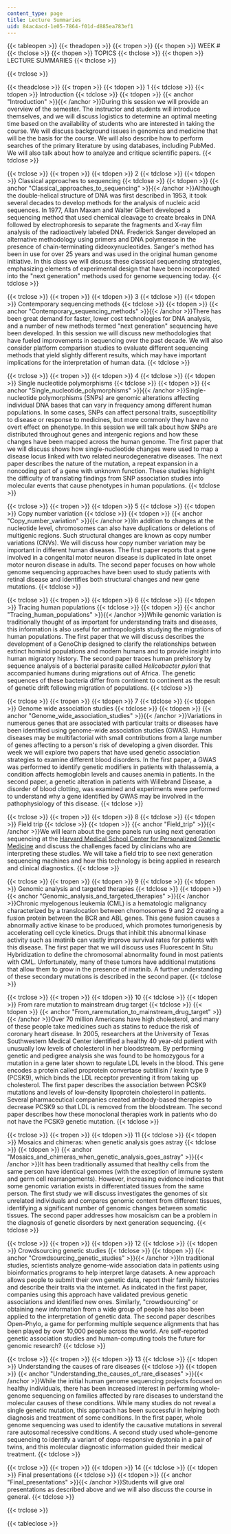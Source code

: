 ```yaml
---
content_type: page
title: Lecture Summaries
uid: 84ac4acd-1e05-7864-f01d-d885ea783ef1
---
```


{{< tableopen >}}
{{< theadopen >}}
{{< tropen >}}
{{< thopen >}}
WEEK #
{{< thclose >}}
{{< thopen >}}
TOPICS
{{< thclose >}}
{{< thopen >}}
LECTURE SUMMARIES
{{< thclose >}}

{{< trclose >}}

{{< theadclose >}}
{{< tropen >}}
{{< tdopen >}}
1
{{< tdclose >}}
{{< tdopen >}}
Introduction
{{< tdclose >}}
{{< tdopen >}}
{{< anchor "Introduction" >}}{{< /anchor >}}During this session we will provide an overview of the semester. The instructor and students will introduce themselves, and we will discuss logistics to determine an optimal meeting time based on the availability of students who are interested in taking the course. We will discuss background issues in genomics and medicine that will be the basis for the course. We will also describe how to perform searches of the primary literature by using databases, including PubMed. We will also talk about how to analyze and critique scientific papers.
{{< tdclose >}}

{{< trclose >}}
{{< tropen >}}
{{< tdopen >}}
2
{{< tdclose >}}
{{< tdopen >}}
Classical approaches to sequencing
{{< tdclose >}}
{{< tdopen >}}
{{< anchor "Classical_approaches_to_sequencing" >}}{{< /anchor >}}Although the double-helical structure of DNA was first described in 1953, it took several decades to develop methods for the analysis of nucleic acid sequences. In 1977, Allan Maxam and Walter Gilbert developed a sequencing method that used chemical cleavage to create breaks in DNA followed by electrophoresis to separate the fragments and X-ray film analysis of the radioactively labeled DNA. Frederick Sanger developed an alternative methodology using primers and DNA polymerase in the presence of chain-terminating dideoxynucleotides. Sanger's method has been in use for over 25 years and was used in the original human genome initiative. In this class we will discuss these classical sequencing strategies, emphasizing elements of experimental design that have been incorporated into the "next generation" methods used for genome sequencing today.
{{< tdclose >}}

{{< trclose >}}
{{< tropen >}}
{{< tdopen >}}
3
{{< tdclose >}}
{{< tdopen >}}
Contemporary sequencing methods
{{< tdclose >}}
{{< tdopen >}}
{{< anchor "Contemporary_sequencing_methods" >}}{{< /anchor >}}There has been great demand for faster, lower cost technologies for DNA analysis, and a number of new methods termed "next generation" sequencing have been developed. In this session we will discuss new methodologies that have fueled improvements in sequencing over the past decade. We will also consider platform comparison studies to evaluate different sequencing methods that yield slightly different results, which may have important implications for the interpretation of human data.
{{< tdclose >}}

{{< trclose >}}
{{< tropen >}}
{{< tdopen >}}
4
{{< tdclose >}}
{{< tdopen >}}
Single nucleotide polymorphisms
{{< tdclose >}}
{{< tdopen >}}
{{< anchor "Single_nucleotide_polymorphisms" >}}{{< /anchor >}}Single-nucleotide polymorphisms (SNPs) are genomic alterations affecting individual DNA bases that can vary in frequency among different human populations. In some cases, SNPs can affect personal traits, susceptibility to disease or response to medicines, but more commonly they have no overt effect on phenotype. In this session we will talk about how SNPs are distributed throughout genes and intergenic regions and how these changes have been mapped across the human genome. The first paper that we will discuss shows how single-nucleotide changes were used to map a disease locus linked with two related neurodegenerative diseases. The next paper describes the nature of the mutation, a repeat expansion in a noncoding part of a gene with unknown function. These studies highlight the difficulty of translating findings from SNP association studies into molecular events that cause phenotypes in human populations.
{{< tdclose >}}

{{< trclose >}}
{{< tropen >}}
{{< tdopen >}}
5
{{< tdclose >}}
{{< tdopen >}}
Copy number variation
{{< tdclose >}}
{{< tdopen >}}
{{< anchor "Copy_number_variation" >}}{{< /anchor >}}In addition to changes at the nucleotide level, chromosomes can also have duplications or deletions of multigenic regions. Such structural changes are known as copy number variations (CNVs). We will discuss how copy number variation may be important in different human diseases. The first paper reports that a gene involved in a congenital motor neuron disease is duplicated in late onset motor neuron disease in adults. The second paper focuses on how whole genome sequencing approaches have been used to study patients with retinal disease and identifies both structural changes and new gene mutations.
{{< tdclose >}}

{{< trclose >}}
{{< tropen >}}
{{< tdopen >}}
6
{{< tdclose >}}
{{< tdopen >}}
Tracing human populations
{{< tdclose >}}
{{< tdopen >}}
{{< anchor "Tracing_human_populations" >}}{{< /anchor >}}While genomic variation is traditionally thought of as important for understanding traits and diseases, this information is also useful for anthropologists studying the migrations of human populations. The first paper that we will discuss describes the development of a GenoChip designed to clarify the relationships between extinct hominid populations and modern humans and to provide insight into human migratory history. The second paper traces human prehistory by sequence analysis of a bacterial parasite called _Helicobacter pylori_ that accompanied humans during migrations out of Africa. The genetic sequences of these bacteria differ from continent to continent as the result of genetic drift following migration of populations.
{{< tdclose >}}

{{< trclose >}}
{{< tropen >}}
{{< tdopen >}}
7
{{< tdclose >}}
{{< tdopen >}}
Genome wide association studies
{{< tdclose >}}
{{< tdopen >}}
{{< anchor "Genome_wide_association_studies" >}}{{< /anchor >}}Variations in numerous genes that are associated with particular traits or diseases have been identified using genome-wide association studies (GWAS). Human diseases may be multifactorial with small contributions from a large number of genes affecting to a person's risk of developing a given disorder. This week we will explore two papers that have used genetic association strategies to examine different blood disorders. In the first paper, a GWAS was performed to identify genetic modifiers in patients with thalassemia, a condition affects hemoglobin levels and causes anemia in patients. In the second paper, a genetic alteration in patients with Willebrand Disease, a disorder of blood clotting, was examined and experiments were performed to understand why a gene identified by GWAS may be involved in the pathophysiology of this disease.
{{< tdclose >}}

{{< trclose >}}
{{< tropen >}}
{{< tdopen >}}
8
{{< tdclose >}}
{{< tdopen >}}
Field trip
{{< tdclose >}}
{{< tdopen >}}
{{< anchor "Field_trip" >}}{{< /anchor >}}We will learn about the gene panels run using next generation sequencing at the [Harvard Medical School Center for Personalized Genetic Medicine](http://personalizedmedicine.partners.org/) and discuss the challenges faced by clinicians who are interpreting these studies. We will take a field trip to see next generation sequencing machines and how this technology is being applied in research and clinical diagnostics.
{{< tdclose >}}

{{< trclose >}}
{{< tropen >}}
{{< tdopen >}}
9
{{< tdclose >}}
{{< tdopen >}}
Genomic analysis and targeted therapies
{{< tdclose >}}
{{< tdopen >}}
{{< anchor "Genomic_analysis_and_targeted_therapies" >}}{{< /anchor >}}Chronic myelogenous leukemia (CML) is a hematologic malignancy characterized by a translocation between chromosomes 9 and 22 creating a fusion protein between the BCR and ABL genes. This gene fusion causes a abnormally active kinase to be produced, which promotes tumorigenesis by accelerating cell cycle kinetics. Drugs that inhibit this abnormal kinase activity such as imatinib can vastly improve survival rates for patients with this disease. The first paper that we will discuss uses Fluorescent In Situ Hybridization to define the chromosomal abnormality found in most patients with CML. Unfortunately, many of these tumors have additional mutations that allow them to grow in the presence of imatinib. A further understanding of these secondary mutations is described in the second paper.
{{< tdclose >}}

{{< trclose >}}
{{< tropen >}}
{{< tdopen >}}
10
{{< tdclose >}}
{{< tdopen >}}
From rare mutation to mainstream drug target
{{< tdclose >}}
{{< tdopen >}}
{{< anchor "From_raremutation_to_mainstream_drug_target" >}}{{< /anchor >}}Over 70 million Americans have high cholesterol, and many of these people take medicines such as statins to reduce the risk of coronary heart disease. In 2005, researchers at the University of Texas Southwestern Medical Center identified a healthy 40 year-old patient with unusually low levels of cholesterol in her bloodstream. By performing genetic and pedigree analysis she was found to be homozygous for a mutation in a gene later shown to regulate LDL levels in the blood. This gene encodes a protein called proprotein convertase subtilisin / kexin type 9 (PCSK9), which binds the LDL receptor preventing it from taking up cholesterol. The first paper describes the association between PCSK9 mutations and levels of low-density lipoprotein cholesterol in patients. Several pharmaceutical companies created antibody-based therapies to decrease PCSK9 so that LDL is removed from the bloodstream. The second paper describes how these monoclonal therapies work in patients who do not have the PCSK9 genetic mutation.
{{< tdclose >}}

{{< trclose >}}
{{< tropen >}}
{{< tdopen >}}
11
{{< tdclose >}}
{{< tdopen >}}
Mosaics and chimeras: when genetic analysis goes astray
{{< tdclose >}}
{{< tdopen >}}
{{< anchor "Mosaics_and_chimeras_when_genetic_analysis_goes_astray" >}}{{< /anchor >}}It has been traditionally assumed that healthy cells from the same person have identical genomes (with the exception of immune system and germ cell rearrangements). However, increasing evidence indicates that some genomic variation exists in differentiated tissues from the same person. The first study we will discuss investigates the genomes of six unrelated individuals and compares genomic content from different tissues, identifying a significant number of genomic changes between somatic tissues. The second paper addresses how mosaicism can be a problem in the diagnosis of genetic disorders by next generation sequencing.
{{< tdclose >}}

{{< trclose >}}
{{< tropen >}}
{{< tdopen >}}
12
{{< tdclose >}}
{{< tdopen >}}
Crowdsourcing genetic studies
{{< tdclose >}}
{{< tdopen >}}
{{< anchor "Crowdsourcing_genetic_studies" >}}{{< /anchor >}}In traditional studies, scientists analyze genome-wide association data in patients using bioinformatics programs to help interpret large datasets. A new approach allows people to submit their own genetic data, report their family histories and describe their traits via the internet. As indicated in the first paper, companies using this approach have validated previous genetic associations and identified new ones. Similarly, "crowdsourcing" or obtaining new information from a wide group of people has also been applied to the interpretation of genetic data. The second paper describes Open-Phylo, a game for performing multiple sequence alignments that has been played by over 10,000 people across the world. Are self-reported genetic association studies and human-computing tools the future for genomic research?
{{< tdclose >}}

{{< trclose >}}
{{< tropen >}}
{{< tdopen >}}
13
{{< tdclose >}}
{{< tdopen >}}
Understanding the causes of rare diseases
{{< tdclose >}}
{{< tdopen >}}
{{< anchor "Understanding_the_causes_of_rare_diseases" >}}{{< /anchor >}}While the initial human genome sequencing projects focused on healthy individuals, there has been increased interest in performing whole-genome sequencing on families affected by rare diseases to understand the molecular causes of these conditions. While many studies do not reveal a single genetic mutation, this approach has been successful in helping both diagnosis and treatment of some conditions. In the first paper, whole genome sequencing was used to identify the causative mutations in several rare autosomal recessive conditions. A second study used whole-genome sequencing to identify a variant of dopa-responsive dystonia in a pair of twins, and this molecular diagnostic information guided their medical treatment.
{{< tdclose >}}

{{< trclose >}}
{{< tropen >}}
{{< tdopen >}}
14
{{< tdclose >}}
{{< tdopen >}}
Final presentations
{{< tdclose >}}
{{< tdopen >}}
{{< anchor "Final_presentations" >}}{{< /anchor >}}Students will give oral presentations as described above and we will also discuss the course in general.
{{< tdclose >}}

{{< trclose >}}

{{< tableclose >}}